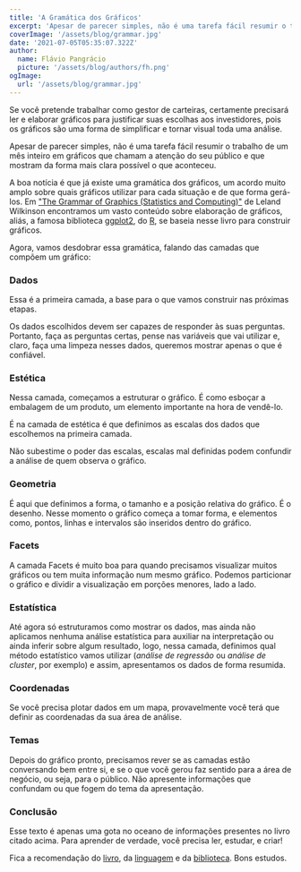 ```yaml
---
title: 'A Gramática dos Gráficos'
excerpt: 'Apesar de parecer simples, não é uma tarefa fácil resumir o trabalho de um mês inteiro em gráficos que chamam a atenção do seu público e que mostram da forma mais clara possível o que aconteceu.'
coverImage: '/assets/blog/grammar.jpg'
date: '2021-07-05T05:35:07.322Z'
author:
  name: Flávio Pangrácio
  picture: '/assets/blog/authors/fh.png'
ogImage:
  url: '/assets/blog/grammar.jpg'
---
```


Se você pretende trabalhar como gestor de carteiras, certamente precisará ler e elaborar gráficos para justificar suas escolhas aos investidores, pois os gráficos são uma forma de simplificar e tornar visual toda uma análise.

Apesar de parecer simples, não é uma tarefa fácil resumir o trabalho de um mês inteiro em gráficos que chamam a atenção do seu público e que mostram da forma mais clara possível o que aconteceu.

A boa notícia é que já existe uma gramática dos gráficos, um acordo muito amplo sobre quais gráficos utilizar para cada situação e de que forma gerá-los. Em ["The Grammar of Graphics (Statistics and Computing)"](https://www.amazon.com.br/Grammar-Graphics-Leland-Wilkinson/dp/0387245448/ref=sr_1_1?__mk_pt_BR=%C3%85M%C3%85%C5%BD%C3%95%C3%91&dchild=1&keywords=the%20grammar%20of%20graphics&qid=1624051675&sr=8-1) de Leland Wilkinson encontramos um vasto conteúdo sobre elaboração de gráficos, aliás, a famosa biblioteca [ggplot2](https://ggplot2.tidyverse.org/), do [R](https://www.r-project.org/), se baseia nesse livro para construir gráficos.

Agora, vamos desdobrar essa gramática, falando das camadas que compõem um gráfico:

### Dados

Essa é a primeira camada, a base para o que vamos construir nas próximas etapas.

Os dados escolhidos devem ser capazes de responder às suas perguntas. Portanto, faça as perguntas certas, pense nas variáveis que vai utilizar e, claro, faça uma limpeza nesses dados, queremos mostrar apenas o que é confiável.

### Estética

Nessa camada, começamos a estruturar o gráfico. É como esboçar a embalagem de um produto, um elemento importante na hora de vendê-lo.

É na camada de estética é que definimos as escalas dos dados que escolhemos na primeira camada.

Não subestime o poder das escalas, escalas mal definidas podem confundir a análise de quem observa o gráfico.

### Geometria

É aqui que definimos a forma, o tamanho e a posição relativa do gráfico. É o desenho. Nesse momento o gráfico começa a tomar forma, e elementos como, pontos, linhas e intervalos são inseridos dentro do gráfico.

### Facets

A camada Facets é muito boa para quando precisamos visualizar muitos gráficos ou tem muita informação num mesmo gráfico. Podemos particionar o gráfico e dividir a visualização em porções menores, lado a lado.

### Estatística

Até agora só estruturamos como mostrar os dados, mas ainda não aplicamos nenhuma análise estatística para auxiliar na interpretação ou ainda inferir sobre algum resultado, logo, nessa camada, definimos qual método estatístico vamos utilizar (*análise de regressão* ou *análise de cluster*, por exemplo) e assim, apresentamos os dados de forma resumida.

### Coordenadas

Se você precisa plotar dados em um mapa, provavelmente você terá que definir as coordenadas da sua área de análise.

### Temas
Depois do gráfico pronto, precisamos rever se as camadas estão conversando bem entre si, e se o que você gerou faz sentido para a área de negócio, ou seja, para o público. Não apresente informações que confundam ou que fogem do tema da apresentação.

### Conclusão

Esse texto é apenas uma gota no oceano de informações presentes no livro citado acima. Para aprender de verdade, você precisa ler, estudar, e criar!

Fica a recomendação do [livro](https://www.amazon.com.br/Grammar-Graphics-Leland-Wilkinson/dp/0387245448/ref=sr_1_1?__mk_pt_BR=%C3%85M%C3%85%C5%BD%C3%95%C3%91&dchild=1&keywords=the%20grammar%20of%20graphics&qid=1624051675&sr=8-1), da [linguagem](https://www.r-project.org/) e da [biblioteca](https://ggplot2.tidyverse.org/). Bons estudos.
